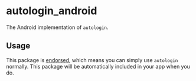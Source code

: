 # autologin_android

The Android implementation of `autologin`.

## Usage

This package is [endorsed][endorsed_link], which means you can simply use `autologin`
normally. This package will be automatically included in your app when you do.

[endorsed_link]: https://flutter.dev/docs/development/packages-and-plugins/developing-packages#endorsed-federated-plugin
